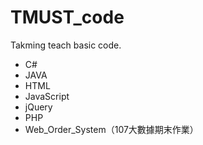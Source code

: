 # TMUST_code
Takming teach basic code.

* C#
* JAVA
* HTML
* JavaScript
* jQuery
* PHP
* Web_Order_System（107大數據期末作業）


